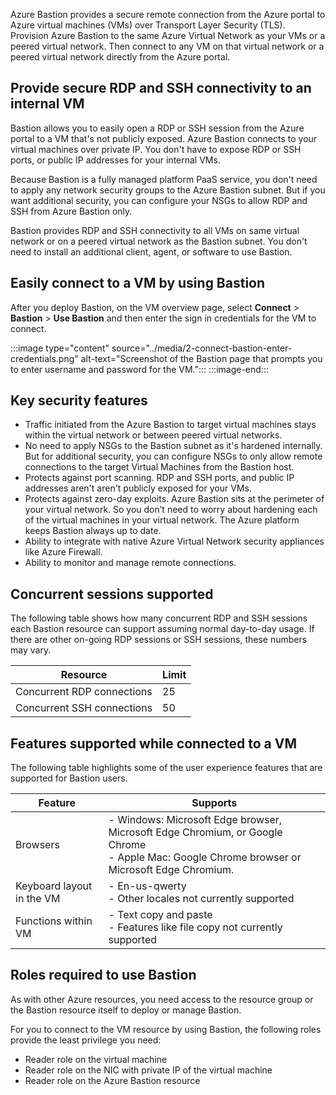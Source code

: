 Azure Bastion provides a secure remote connection from the Azure portal to Azure virtual machines (VMs) over Transport Layer Security (TLS). Provision Azure Bastion to the same Azure Virtual Network as your VMs or a peered virtual network. Then connect to any VM on that virtual network or a peered virtual network directly from the Azure portal. 

## Provide secure RDP and SSH connectivity to an internal VM

Bastion allows you to easily open a RDP or SSH session from the Azure portal to a VM that's not publicly exposed. Azure Bastion connects to your virtual machines over private IP. You don't have to expose RDP or SSH ports, or public IP addresses for your internal VMs. 

Because Bastion is a fully managed platform PaaS service, you don't need to apply any network security groups to the Azure Bastion subnet. But if you want additional security, you can configure your NSGs to allow RDP and SSH from Azure Bastion only.

Bastion provides RDP and SSH connectivity to all VMs on same virtual network or on a peered virtual network as the Bastion subnet. You don't need to install an additional client, agent, or software to use Bastion. 

## Easily connect to a VM by using Bastion

After you deploy Bastion, on the VM overview page, select **Connect** > **Bastion** > **Use Bastion** and then enter the sign in credentials for the VM to connect.

:::image type="content" source="../media/2-connect-bastion-enter-credentials.png" alt-text="Screenshot of the Bastion page that prompts you to enter username and password for the VM.":::
:::image-end:::

## Key security features

- Traffic initiated from the Azure Bastion to target virtual machines stays within the virtual network or  between peered virtual networks.
- No need to apply NSGs to the Bastion subnet as it's hardened internally. But for additional security, you can configure NSGs to only allow remote connections to the target Virtual Machines from the Bastion host.
- Protects against port scanning. RDP and SSH ports, and public IP addresses aren't aren't publicly exposed for your VMs.
- Protects against zero-day exploits. Azure Bastion sits at the perimeter of your virtual network. So you don’t need to worry about hardening each of the virtual machines in your virtual network. The Azure platform keeps Bastion always up to date.
- Ability to integrate with native Azure Virtual Network security appliances like Azure Firewall.
- Ability to monitor and manage remote connections.

## Concurrent sessions supported

The following table shows how many concurrent RDP and SSH sessions each Bastion resource can support assuming normal day-to-day usage. If there are other on-going RDP sessions or SSH sessions,  these numbers may vary.


|Resource |Limit  |
|---------|---------|
|Concurrent RDP connections    |   25      |
|Concurrent SSH connections   |    50     |

<!--I don't understand what this means: "Both RDP and SSH are a usage-based protocol. High usage of sessions will cause the bastion host to support a lower total number of sessions." -->

## Features supported while connected to a VM

The following table highlights some of the user experience features that are supported for Bastion users.

|Feature  |Supports  |
|---------|---------|
|Browsers     | - Windows: Microsoft Edge browser, Microsoft Edge Chromium, or Google Chrome</br>     - Apple Mac: Google Chrome browser or Microsoft Edge Chromium.      |
|Keyboard layout in the VM    | - En-us-qwerty</br>- Other locales not currently supported        |
|Functions within VM   | - Text copy and paste</br>- Features like file copy not currently supported        |


## Roles required to use Bastion

As with other Azure resources, you need access to the resource group or the Bastion resource itself to deploy or manage Bastion.

For you to connect to the VM resource by using Bastion, the following roles provide the least privilege you need:

- Reader role on the virtual machine
- Reader role on the NIC with private IP of the virtual machine
- Reader role on the Azure Bastion resource
